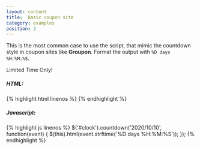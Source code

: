 ```yaml
---
layout: content
title:  Basic coupon site
category: examples
position: 3
---
```

This is the most common case to use the script, that mimic the countdown style in coupon sites like **Groupon**. Format the output with `%D days %H:%M:%S`.

<div class="basic-coupon">
    Limited Time Only!
    <span id="clock"></span>
</div>

<script type="text/javascript">
    // 10 days from now!
    var date = new Date(new Date().valueOf() + 15 * 24 * 60 * 60 * 1000);

    $('#clock').countdown(date, function(event) {
        $(this).html(event.strftime('%D days %H:%M:%S'));
    });
</script>

##### HTML:
{% highlight html linenos %}
<span id="clock"></span>
{% endhighlight %}

##### Javascript:
{% highlight js linenos %}
$('#clock').countdown('2020/10/10', function(event) {
    $(this).html(event.strftime('%D days %H:%M:%S'));
});
{% endhighlight %}